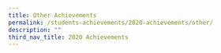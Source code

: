 ```yaml
---
title: Other Achievements
permalink: /students-achievements/2020-achievements/other/
description: ""
third_nav_title: 2020 Achievements
---
```

